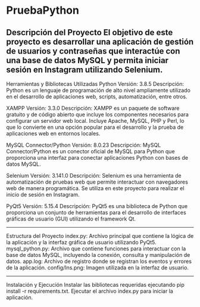 # PruebaPython
Descripción del Proyecto
El objetivo de este proyecto es desarrollar una aplicación de gestión de usuarios y contraseñas que interactúe con una base de datos MySQL
y permita iniciar sesión en Instagram utilizando Selenium.
----------------------------------------------------------------

Herramientas y Bibliotecas Utilizadas
Python
Versión: 3.8.5
Descripción: Python es un lenguaje de programación de alto nivel ampliamente utilizado en el desarrollo de aplicaciones web, scripts, automatización, entre otros.

XAMPP
Versión: 3.3.0
Descripción: XAMPP es un paquete de software gratuito y de código abierto que incluye los componentes necesarios para configurar un servidor web local. Incluye Apache, MySQL, PHP y Perl, lo que lo convierte en una opción popular para el desarrollo y la prueba de aplicaciones web en entornos locales.

MySQL Connector/Python
Versión: 8.0.23
Descripción: MySQL Connector/Python es un conector oficial de MySQL para Python que proporciona una interfaz para conectar aplicaciones Python con bases de datos MySQL.

Selenium
Versión: 3.141.0
Descripción: Selenium es una herramienta de automatización de pruebas web que permite interactuar con navegadores web de manera programática. 
Se utiliza en este proyecto para realizar el inicio de sesión en Instagram.

PyQt5
Versión: 5.15.4
Descripción: PyQt5 es una biblioteca de Python que proporciona un conjunto de herramientas para el desarrollo de interfaces gráficas de usuario (GUI) 
utilizando el framework Qt.

------------------------------------------------------------------


Estructura del Proyecto
index.py: Archivo principal que contiene la lógica de la aplicación y la interfaz gráfica de usuario utilizando PyQt5.
mysql_python.py: Archivo que contiene funciones para interactuar con la base de datos MySQL, incluyendo la conexión, consulta y manipulación de datos.
app.log: Archivo de registro donde se registran los eventos y errores de la aplicación.
config/Ins.png: Imagen utilizada en la interfaz de usuario.


----------------------------------------------------------------------

Instalación y Ejecución
Instalar las bibliotecas requeridas ejecutando pip install -r requirements.txt.
Ejecutar el archivo index.py para iniciar la aplicación.
